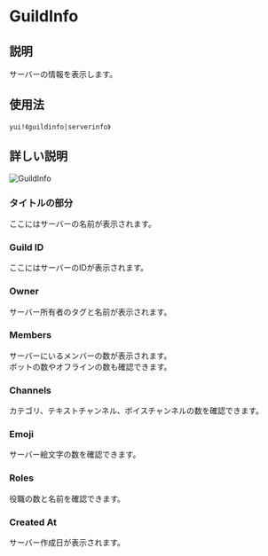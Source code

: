 # GuildInfo

## 説明

サーバーの情報を表示します。

## 使用法

`yui!《guildinfo|serverinfo》`

## 詳しい説明

![GuildInfo](https://i.imgur.com/QYQL6GZ.png)

### タイトルの部分

ここにはサーバーの名前が表示されます。

### Guild ID

ここにはサーバーのIDが表示されます。

### Owner

サーバー所有者のタグと名前が表示されます。

### Members

サーバーにいるメンバーの数が表示されます。  
ボットの数やオフラインの数も確認できます。

### Channels

カテゴリ、テキストチャンネル、ボイスチャンネルの数を確認できます。

### Emoji

サーバー絵文字の数を確認できます。

### Roles

役職の数と名前を確認できます。

### Created At

サーバー作成日が表示されます。